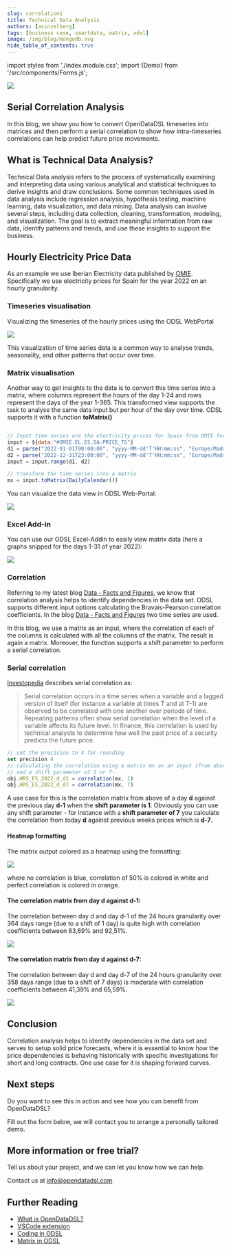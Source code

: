 ```yaml
---
slug: correlation1
title: Technical Data Analysis
authors: [avinzelberg]
tags: [business case, smartdata, matrix, odsl]
image: /img/blog/mongodb.svg
hide_table_of_contents: true
---
```

import styles from './index.module.css';
import {Demo} from '/src/components/Forms.js';

<div className="row">
  <div className="col-md">
    <img src="/img/blog/correl/analysis-data.jpg"/>
  </div>
  <div className="col-md">
  <h2>Serial Correlation Analysis</h2>  
    In this blog, we show you how to convert OpenDataDSL timeseries into matrices and then perform a serial correlation to show how intra-timeseries correlations can help predict future price movements.
  </div>
</div>

<!--truncate-->

## What is Technical Data Analysis?

Technical Data analysis refers to the process of systematically examining and interpreting data using various analytical and statistical techniques to derive insights and draw conclusions. Some common techniques used in data analysis include regression analysis, hypothesis testing, machine learning, data visualization, and data mining. Data analysis can involve several steps, including data collection, cleaning, transformation, modeling, and visualization. The goal is to extract meaningful information from raw data, identify patterns and trends, and use these insights to support the business.

## Hourly Electricity Price Data

As an example we use Iberian Electricity data published by [OMIE](https://www.omie.es/en/spot-hoy). Specifically we use electricity prices for Spain for the year 2022 on an hourly granularity.

### Timeseries visualisation
Visualizing the timeseries of the hourly prices using the ODSL WebPortal

<img className={styles.product_screenshot} src="/img/blog/correl/omie_es_ts.PNG" />

This visualization of time series data is a common way to analyse trends, seasonality, and other patterns that occur over time.

### Matrix visualisation
Another way to get insights to the data is to convert this time series into a matrix, where columns represent the hours of the day 1-24 and rows represent the days of the year 1-365. This transformed view supports the task to analyse the same data input but per hour of the day over time. ODSL supports it with a function **toMatrix()**

```js

// Input time series are the electricity prices for Spain from OMIE for 2022
input = ${data:"#OMIE.EL.ES.DA:PRICE_TS"}
d1 = parse("2022-01-01T00:00:00", "yyyy-MM-dd'T'HH:mm:ss", "Europe/Madrid")
d2 = parse("2022-12-31T23:00:00", "yyyy-MM-dd'T'HH:mm:ss", "Europe/Madrid")
input = input.range(d1, d2)

// transform the time series into a matrix
mx = input.toMatrix(DailyCalendar())

```

You can visualize the data view in ODSL Web-Portal:

<img className={styles.product_screenshot} src="/img/blog/correl/omie_es_mat.PNG" />

### Excel Add-in
You can use our ODSL Excel-Addin to easily view matrix data (here a graphs snipped for the days 1-31 of year 2022):

<img className={styles.product_screenshot} src="/img/blog/correl/omie_es_mat_excel.PNG" />

### Correlation

Referring to my latest blog [Data - Facts and Figures](https://www.opendatadsl.com/blog/correlation), we know that correlation analysis helps to identify dependencies in the data set. ODSL supports different input options calculating the Bravais-Pearson correlation coefficients. In the blog [Data - Facts and Figures](https://www.opendatadsl.com/blog/correlation) two time series are used. 

In this blog, we use a matrix as an input,  where the correlation of each of the columns is calculated with all the columns of the matrix. The result is again a matrix. Moreover, the function supports a shift parameter to perform a serial correlation.

### Serial correlation
[Investopedia](https://www.investopedia.com/terms/s/serial-correlation.asp) describes serial correlation as:

> Serial correlation occurs in a time series when a variable and a lagged version of itself (for instance a variable at times T and at T-1) are observed to be correlated with one another over periods of time. Repeating patterns often show serial correlation when the level of a variable affects its future level. In finance, this correlation is used by technical analysts to determine how well the past price of a security predicts the future price.


```js
// set the precision to 4 for rounding
set precision 4
// calculating the correlation using a matrix mx as an input (from above)
// and a shift parameter of 1 or 7:
obj.HRS_ES_2022_d_d1 = correlation(mx, 1)
obj.HRS_ES_2022_d_d7 = correlation(mx, 7)

```

A use case for this is the correlation matrix from above of a day **d** against the previous day **d-1** when the **shift parameter is 1**. Obviously you can use any shift parameter - for instance with a **shift parameter of 7** you calculate the correlation from today **d** against previous weeks prices which is **d-7**.

#### Heatmap formatting

The matrix output colored as a heatmap using the formatting:

<img className={styles.product_screenshot} src="/img/blog/correl/heatmap_format.PNG" />

where no correlation is blue, correlation of 50% is colored in white and perfect correlation is colored in orange.

#### The correlation matrix from day d against d-1:

The correlation between day d and day d-1 of the 24 hours granularity over 364 days range (due to a shift of 1 day) is quite high with correlation coefficients between 63,69% and 92,51%.

<img className={styles.product_screenshot} src="/img/blog/correl/correl_d1.PNG" />

#### The correlation matrix from day d against d-7:

The correlation between day d and day d-7 of the 24 hours granularity over 358 days range (due to a shift of 7 days) is moderate with correlation coefficients between 41,39% and 65,59%.

<img className={styles.product_screenshot} src="/img/blog/correl/correl_d7.PNG" />



## Conclusion

Correlation analysis helps to identify dependencies in the data set and serves to setup solid price forecasts, where it is essential to know how the price dependencies is behaving historically with specific investigations for short and long contracts. One use case for it is shaping forward curves.

## Next steps
Do you want to see this in action and see how you can benefit from OpenDataDSL?

Fill out the form below, we will contact you to arrange a personally tailored demo.

<Demo />


## More information or free trial?
Tell us about your project, and we can let you know how we can help.

Contact us at [info@opendatadsl.com](mailto:info@opendatadsl.com)

## Further Reading
* [What is OpenDataDSL?](https://doc.opendatadsl.com/docs/product/intro)
* [VSCode extension](https://doc.opendatadsl.com/docs/user/vscode)
* [Coding in ODSL](https://doc.opendatadsl.com/docs/odsl)
* [Matrix in ODSL](https://doc.opendatadsl.com/docs/odsl/variable/matrix)